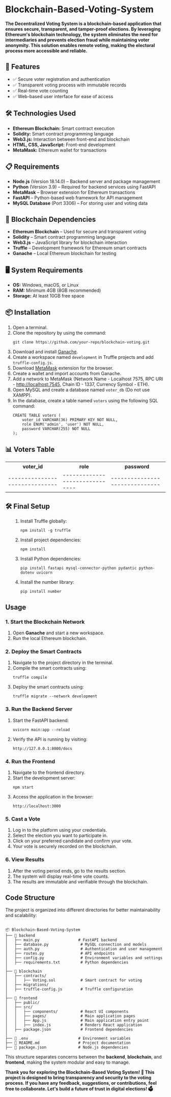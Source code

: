<div class="container">
    <h1></b>Blockchain-Based-Voting-System</h1>
  <b> The Decentralized Voting System is a blockchain-based application that ensures secure, transparent, and tamper-proof elections. By leveraging Ethereum's blockchain technology, the system eliminates the need for intermediaries and prevents election fraud while maintaining voter anonymity. This solution enables remote voting, making the electoral process more accessible and reliable.</b>

   <div class="container">
     <h2>🚀 Features</h2>
    <ul>
        <li>✅ Secure voter registration and authentication</li>
        <li>✅ Transparent voting process with immutable records</li>
        <li>✅ Real-time vote counting</li>
        <li>✅ Web-based user interface for ease of access</li>
    </ul>
    <div class="container">
      <h2>🛠️ Technologies Used</h2>
    <ul>
        <li><strong>Ethereum Blockchain:</strong> Smart contract execution</li>
        <li><strong>Solidity:</strong> Smart contract programming language</li>
        <li><strong>Web3.js:</strong> Interaction between front-end and blockchain</li>
        <li><strong>HTML, CSS, JavaScript:</strong> Front-end development</li>
        <li><strong>MetaMask:</strong> Ethereum wallet for transactions</li>
    </ul>
    <div class="container">
    <h2>📋 Requirements</h2>
  <ul>
    <li><strong>Node.js</strong> (Version 18.14.0) – Backend server and package management</li>
    <li><strong>Python</strong> (Version 3.9) – Required for backend services using FastAPI</li>
    <li><strong>MetaMask</strong> – Browser extension for Ethereum transactions</li>
    <li><strong>FastAPI</strong> – Python-based web framework for API management</li>
    <li><strong>MySQL Database</strong> (Port 3306) – For storing user and voting data</li>
 </ul>
  <div class="container">
   <h2>🔗 Blockchain Dependencies</h2>
    <ul>
        <li><strong>Ethereum Blockchain</strong> – Used for secure and transparent voting</li>
        <li><strong>Solidity</strong> – Smart contract programming language</li>
        <li><strong>Web3.js</strong> – JavaScript library for blockchain interaction</li>
        <li><strong>Truffle</strong> – Development framework for Ethereum smart contracts</li>
        <li><strong>Ganache</strong> – Local Ethereum blockchain for testing</li>
    </ul>
      <div class="container">
   <h2>🖥️ System Requirements</h2>
    <ul>
        <li><strong>OS:</strong> Windows, macOS, or Linux</li>
        <li><strong>RAM:</strong> Minimum 4GB (8GB recommended)</li>
        <li><strong>Storage:</strong> At least 10GB free space</li>
    </ul>
<h2>📦 Installation</h2>
    <ol>
        <li>Open a terminal.</li>
        <li>Clone the repository by using the command:
            <pre><code>git clone https://github.com/your-repo/blockchain-voting.git</code></pre>
        </li>
        <li>Download and install <a href="https://trufflesuite.com/ganache/">Ganache</a>.</li>
        <li>Create a workspace named <code>development</code> in Truffle projects and add <code>truffle-config.js</code>.</li>
        <li>Download <a href="https://metamask.io/">MetaMask</a> extension for the browser.</li>
        <li>Create a wallet and import accounts from Ganache.</li>
        <li>Add a network to MetaMask (Network Name - Localhost 7575, RPC URI - <a href="http://localhost:7545">http://localhost:7545</a>, Chain ID - 1337, Currency Symbol - ETH).</li>
        <li>Open MySQL and create a database named <code>voter_db</code> (Do not use XAMPP).</li>
        <li>In the database, create a table named <code>voters</code> using the following SQL command:
            <pre><code>CREATE TABLE voters (
    voter_id VARCHAR(36) PRIMARY KEY NOT NULL,
    role ENUM('admin', 'user') NOT NULL,
    password VARCHAR(255) NOT NULL
);</code></pre>
        </li>
        <l1>
        </l1>
    </ol>
     <h2>📊 Voters Table</h2>
    <table>
        <tr>
            <th>voter_id</th>
            <th>role</th>
            <th>password</th>
        </tr>
        <tr>
            <td>------------------------------</td>
            <td>------------------------------</td>
            <td>------------------------------</td>
        </tr>
    </table>
    <h2>🛠️ Final Setup</h2>
    <ul>
    <ol>
        <li>Install Truffle globally:
            <pre><code>npm install -g truffle</code></pre>
        </li>
        <li>Install project dependencies:
            <pre><code>npm install</code></pre>
        </li>
        <li>Install Python dependencies:
            <pre><code>pip install fastapi mysql-connector-python pydantic python-dotenv uvicorn</code></pre>
        </li>
        <li>Install the number library:
            <pre><code>pip install number</code></pre>
      </li>
    <ol>
    </ul>
    <div class="container">
    <h2>Usage</h2>

<h3>1. Start the Blockchain Network</h3>
<ol>
    <li>Open <strong>Ganache</strong> and start a new workspace.</li>
    <li>Run the local Ethereum blockchain.</li>
</ol>

<h3>2. Deploy the Smart Contracts</h3>
<ol>
    <li>Navigate to the project directory in the terminal.</li>
    <li>Compile the smart contracts using:
        <pre><code>truffle compile</code></pre>
    </li>
    <li>Deploy the smart contracts using:
        <pre><code>truffle migrate --network development</code></pre>
    </li>
</ol>

<h3>3. Run the Backend Server</h3>
<ol>
    <li>Start the FastAPI backend:
        <pre><code>uvicorn main:app --reload</code></pre>
    </li>
    <li>Verify the API is running by visiting:
        <pre><code>http://127.0.0.1:8000/docs</code></pre>
    </li>
</ol>

<h3>4. Run the Frontend</h3>
<ol>
    <li>Navigate to the frontend directory.</li>
    <li>Start the development server:
        <pre><code>npm start</code></pre>
    </li>
    <li>Access the application in the browser:
        <pre><code>http://localhost:3000</code></pre>
    </li>
</ol>

<h3>5. Cast a Vote</h3>
<ol>
    <li>Log in to the platform using your credentials.</li>
    <li>Select the election you want to participate in.</li>
    <li>Click on your preferred candidate and confirm your vote.</li>
    <li>Your vote is securely recorded on the blockchain.</li>
</ol>

<h3>6. View Results</h3>
<ol>
    <li>After the voting period ends, go to the results section.</li>
    <li>The system will display real-time vote counts.</li>
    <li>The results are immutable and verifiable through the blockchain.</li>
</ol>
 <div class="container">
<h2>Code Structure</h2>

<p>The project is organized into different directories for better maintainability and scalability:</p>

<pre><code>
📦 Blockchain-Based-Voting-System
├── 📂 backend
│   ├── main.py                 # FastAPI backend
│   ├── database.py              # MySQL connection and models
│   ├── auth.py                  # Authentication and user management
│   ├── routes.py                # API endpoints
│   ├── config.py                # Environment variables and settings
│   ├── requirements.txt         # Python dependencies
│
├── 📂 blockchain
│   ├── contracts/
│   │   ├── Voting.sol           # Smart contract for voting
│   ├── migrations/
│   ├── truffle-config.js        # Truffle configuration
│
├── 📂 frontend
│   ├── public/
│   ├── src/
│   │   ├── components/          # React UI components
│   │   ├── pages/               # Main application pages
│   │   ├── App.js               # Main application entry point
│   │   ├── index.js             # Renders React application
│   ├── package.json             # Frontend dependencies
│
├── 📜 .env                      # Environment variables
├── 📜 README.md                 # Project documentation
├── 📜 package.json              # Node.js dependencies
</code></pre>

<p>This structure separates concerns between the <strong>backend</strong>, <strong>blockchain</strong>, and <strong>frontend</strong>, making the system modular and easy to manage.</p>
<p><b>Thank you for exploring the Blockchain-Based Voting System! 🚀 This project is designed to bring transparency and security to the voting process. If you have any feedback, suggestions, or contributions, feel free to collaborate. Let's build a future of trust in digital elections! 🗳️</p></b>

    
   
